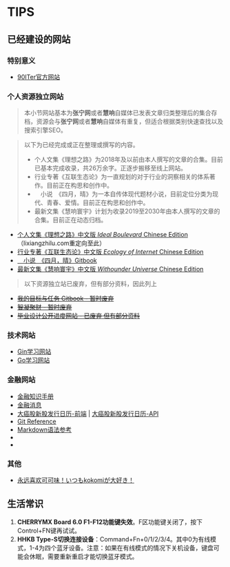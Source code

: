 # TIPS

## 已经建设的网站

### 特别意义

* [90ITer官方网站](https://90iter.com)

### 个人资源独立网站

> 本小节网站基本为**张宁网**或者**慧响**自媒体已发表文章归类整理后的集合存档，资源会与**张宁网**或者**慧响**自媒体有重复，但适合根据类别快速查找以及搜索引擎SEO。

> 以下为已经完成或正在整理或撰写的内容。
> * 个人文集《理想之路》为2018年及以前由本人撰写的文章的合集。目前已基本完成收录，共26万余字。正逐步搬移至线上网站。
> * 行业专著《互联生态论》为一直规划的对于行业的洞察相关的体系著作。目前正在构思和创作中。
> * 　小说　《四月，晴》为一本自传体现代题材小说，目前定位分类为现代、青春、爱情。目前正在构思和创作中。
> * 最新文集《慧响寰宇》计划为收录2019至2030年由本人撰写的文章的合集。目前正在动态归档。

* [个人文集《理想之路》中文版 *Ideal Boulevard* Chinese Edition](https://idealboulevard.com/) （lixiangzhilu.com重定向至此）
* [行业专著《互联生态论》中文版  *Ecology of Internet* Chinese Edition](https://ecologyofinternet.com/)
* [　小说　《四月，晴》Gitbook](https://apr-sunny.book.zning.me/)
* [最新文集《慧响寰宇》中文版 *Withounder Universe* Chinese Edition](https://universe.withounder.com/)

> 以下资源独立站已废弃，但有部分资料，因此列上

* [~~我的目标与任务 Gitbook - 暂时废弃~~](https://aims.zning.me/)
* [~~智凝聚财 - 暂时废弃~~](https://credit.zning.me/)
* [~~毕业设计公开进度网站 - 已废弃 但有部分资料~~](https://gd.zning.me/)

### 技术网站

* [Gin学习网站](https://ginlearn.techina.science/)
* [Go学习网站](https://golearn.techina.science/)

### 金融网站

* [金融知识手册](https://finman.zning.me/)
* [金融消息](https://finews.withounder.com/)
* [大癌股新股发行日历-前端](https://newstock.techina.science/) | [大癌股新股发行日历-API](https://newstock.techina.science/data)
* [Git Reference](https://gitman.zning.me/)
* [Markdown语法参考](https://mdman.zning.me/)
* []()
* []()

### 其他

* [永远喜欢可可味！いつもkokomiが大好き！](http://kokomi.fans/)

## 生活常识

1. **CHERRYMX Board 6.0 F1-F12功能键失效**。F区功能键关闭了，按下Control+FN键再试试。
2. **HHKB Type-S切换连接设备**：Command+Fn+0/1/2/3/4。其中0为有线模式，1-4为四个蓝牙设备。注意：如果在有线模式的情况下关机设备，键盘可能会休眠，需要重新重启才能切换蓝牙模式。

